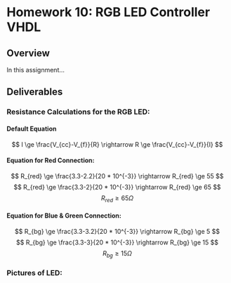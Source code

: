 # Homework 10: RGB LED Controller VHDL

## Overview
In this assignment...

## Deliverables

### Resistance Calculations for the RGB LED:

#### Default Equation

$$ I \ge \frac{V_{cc}-V_{f}}{R} \rightarrow R \ge \frac{V_{cc}-V_{f}}{I} $$

#### Equation for Red Connection:

$$ R_{red} \ge \frac{3.3-2.2}{20 * 10^{-3}} \rightarrow R_{red} \ge 55 $$ 
$$ R_{red} \ge \frac{3.3-2}{20 * 10^{-3}} \rightarrow R_{red} \ge 65 $$
$$ R_{red} \ge 65 \Omega $$

#### Equation for Blue & Green Connection:

$$ R_{bg} \ge \frac{3.3-3.2}{20 * 10^{-3}} \rightarrow R_{bg} \ge 5 $$ 
$$ R_{bg} \ge \frac{3.3-3}{20 * 10^{-3}} \rightarrow R_{bg} \ge 15 $$
$$ R_{bg} \ge 15 \Omega $$

### Pictures of LED:


